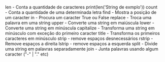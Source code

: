 len - Conta a quantidade de caracteres
    print(len('String de exmplo'))
count - Conta a quantidade de uma determinada letra
find - Mostra a posição de um caracter
in - Procura um caracter True ou False
replace - Troca uma palavra em uma string
upper - Converte uma string em maiúscula
lower - Converte uma string em minúscula
capitalize - Transforma uma string em minúsculo com exceção do primeiro caracter
title - Transforma os primeiros caracteres em minúsculo
strip - remove espaços desnecessários
rstrip - Remove espaços a direita
lstrip - remove espaços a esquerda
split - Divide uma string em palavras separadamente
join - Junta palavras usando algum caracter ("-"  |  "."   etc)

